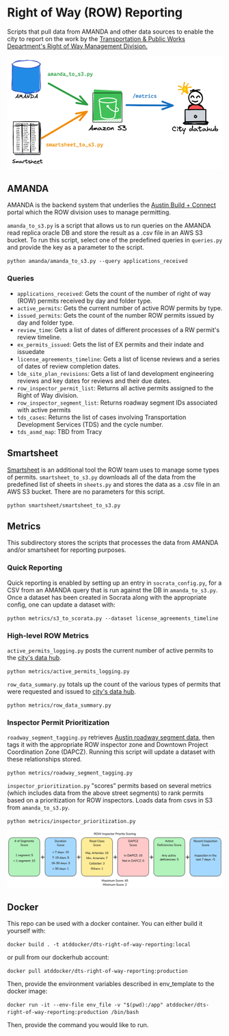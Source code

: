 # Right of Way (ROW) Reporting

Scripts that pull data from AMANDA and other data sources to enable the city to report on the work by the [Transportation & Public Works Department's Right of Way Management Division.](https://www.austintexas.gov/department/right-way-row-management)

![a flow diagram depicting data going from our source AMANDA DB to our destination city datahub.](docs/flow_diagram.png)

## AMANDA

AMANDA is the backend system that underlies the [Austin Build + Connect](https://abc.austintexas.gov/index) portal which the ROW division uses to manage permitting. 

`amanda_to_s3.py` is a script that allows us to run queries on the AMANDA read replica oracle DB and store the result as a .csv file in an AWS S3 bucket. To run this script, select one of the predefined queries in `queries.py` and provide the key as a parameter to the script.

`python amanda/amanda_to_s3.py --query applications_received`

### Queries

- `applications_received`: Gets the count of the number of right of way (ROW) permits received by day and folder type.
- `active_permits`: Gets the current number of active ROW permits by type.
- `issued_permits`: Gets the count of the number ROW permits issued by day and folder type.
- `review_time`: Gets a list of dates of different processes of a RW permit's review timeline.
- `ex_permits_issued`: Gets the list of EX permits and their indate and issuedate
- `license_agreements_timeline`: Gets a list of license reviews and a series of dates of review completion dates. 
- `lde_site_plan_revisions`: Gets a list of land development engineering reviews and key dates for reviews and their due dates.
- `row_inspector_permit_list`: Returns all active permits assigned to the Right of Way division.
- `row_inspector_segment_list`: Returns roadway segment IDs associated with active permits
- `tds_cases`: Returns the list of cases involving Transportation Development Services (TDS) and the cycle number.
- `tds_asmd_map`: TBD from Tracy

## Smartsheet

[Smartsheet](https://www.smartsheet.com/) is an additional tool the ROW team uses to manage some types of permits. `smartsheet_to_s3.py` downloads all of the data from the predefined list of sheets in `sheets.py` and stores the data as a .csv file in an AWS S3 bucket. There are no parameters for this script.

`python smartsheet/smartsheet_to_s3.py`

## Metrics

This subdirectory stores the scripts that processes the data from AMANDA and/or smartsheet for reporting purposes.

### Quick Reporting

Quick reporting is enabled by setting up an entry in `socrata_config.py`, for a CSV from an AMANDA query that is run against the DB
in `amanda_to_s3.py`. Once a dataset has been created in Socrata along with the appropriate config, one can update a dataset with:

`python metrics/s3_to_scorata.py --dataset license_agreements_timeline`

### High-level ROW Metrics

`active_permits_logging.py` posts the current number of active permits to the [city's data hub](https://datahub.austintexas.gov/login). 

`python metrics/active_permits_logging.py`

`row_data_summary.py` totals up the count of the various types of permits that were requested and issued to [city's data hub](https://datahub.austintexas.gov/login). 

`python metrics/row_data_summary.py`

### Inspector Permit Prioritization

`roadway_segment_tagging.py` retrieves [Austin roadway segment data](https://services.arcgis.com/0L95CJ0VTaxqcmED/ArcGIS/rest/services/TRANSPORTATION_street_segment/FeatureServer),
then tags it with the appropriate ROW inspector zone and Downtown Project Coordination Zone (DAPCZ). Running this script 
will update a dataset with these relationships stored. 

`python metrics/roadway_segment_tagging.py`

`inspector_prioritization.py` "scores" permits based on several metrics (which includes data from the above street segments) 
to rank permits based on a prioritization for ROW inspectors. Loads data from csvs in S3 from `amanda_to_s3.py`.

`python metrics/inspector_prioritization.py`

![a diagram describing each of the components of the inspector scoring](docs/row_inspector_scoring.png)





## Docker

This repo can be used with a docker container. You can either build it yourself with:

`docker build . -t atddocker/dts-right-of-way-reporting:local`

or pull from our dockerhub account:

`docker pull atddocker/dts-right-of-way-reporting:production`

Then, provide the environment variables described in env_template to the docker image:

`docker run -it --env-file env_file -v "$(pwd):/app" atddocker/dts-right-of-way-reporting:production /bin/bash` 

Then, provide the command you would like to run.
